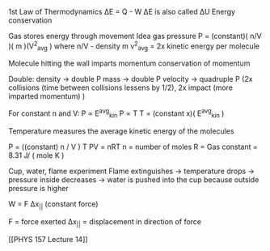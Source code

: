 1st Law of Thermodynamics
	ΔE = Q - W
	ΔE is also called ΔU
	Energy conservation

Gas stores energy through movement
Idea gas pressure
	P = (constant)( n/V )( m )(V<sup>2</sup><sub>avg</sub> )
	where
		n/V - density
		m v<sup>2</sup><sub>avg</sub> = 2x kinetic energy per molecule
		
Molecule hitting the wall imparts momentum
	conservation of momentum

Double:
	density -> double P
	mass -> double P
	velocity -> quadruple P (2x collisions (time between collisions lessens by 1/2), 2x impact (more imparted momentum) )

For constant n and V: P ∝ E<sup>avg</sup><sub>kin</sub>
 P ∝ T
T = (constant x)( E<sup>avg</sup><sub>kin</sub> )

Temperature measures the average kinetic energy of the molecules

P = ((constant) n / V ) T
PV = nRT
	n = number of moles
	R = Gas constant = 8.31 J/ ( mole K )

Cup, water, flame experiment
	Flame extinguishes -> temperature drops -> pressure inside decreases -> water is pushed into the cup because outside pressure is higher


W = F Δx<sub>||</sub>  (constant force)

F = force exerted
Δx<sub>||</sub>  = displacement in direction of force


[[PHYS 157 Lecture 14]]